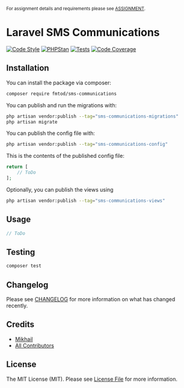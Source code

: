 <small>For assignment details and requirements please see [ASSIGNMENT](ASSIGNMENT.md).</small>

# Laravel SMS Communications

[![Code Style](https://github.com/FmTod/sms-communications/actions/workflows/fix-php-code-style-issues.yml/badge.svg)](https://github.com/FmTod/sms-communications/actions/workflows/fix-php-code-style-issues.yml)
[![PHPStan](https://github.com/FmTod/sms-communications/actions/workflows/phpstan.yml/badge.svg)](https://github.com/FmTod/sms-communications/actions/workflows/phpstan.yml)
[![Tests](https://github.com/FmTod/sms-communications/actions/workflows/run-tests.yml/badge.svg)](https://github.com/FmTod/sms-communications/actions/workflows/run-tests.yml)
[![Code Coverage](https://codecov.io/gh/FmTod/sms-communications/branch/main/graph/badge.svg?token=fkcMGB5AZ5)](https://codecov.io/gh/FmTod/sms-communications)

## Installation

You can install the package via composer:

```bash
composer require fmtod/sms-communications
```

You can publish and run the migrations with:

```bash
php artisan vendor:publish --tag="sms-communications-migrations"
php artisan migrate
```

You can publish the config file with:

```bash
php artisan vendor:publish --tag="sms-communications-config"
```

This is the contents of the published config file:

```php
return [
    // ToDo
];
```

Optionally, you can publish the views using

```bash
php artisan vendor:publish --tag="sms-communications-views"
```

## Usage

```php
// ToDo
```

## Testing

```bash
composer test
```

## Changelog

Please see [CHANGELOG](CHANGELOG.md) for more information on what has changed recently.

## Credits

- [Mikhail](https://github.com/FmTod)
- [All Contributors](../../contributors)

## License

The MIT License (MIT). Please see [License File](LICENSE.md) for more information.
